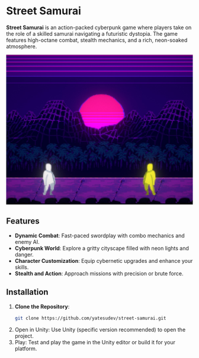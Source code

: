 # Street Samurai

**Street Samurai** is an action-packed cyberpunk game where players take on the role of a skilled samurai navigating a futuristic dystopia. The game features high-octane combat, stealth mechanics, and a rich, neon-soaked atmosphere.

![Screenshot](Screenshot2024-11-24233728.jpeg)

## Features
- **Dynamic Combat**: Fast-paced swordplay with combo mechanics and enemy AI.
- **Cyberpunk World**: Explore a gritty cityscape filled with neon lights and danger.
- **Character Customization**: Equip cybernetic upgrades and enhance your skills.
- **Stealth and Action**: Approach missions with precision or brute force.

## Installation
1. **Clone the Repository**:
   ```bash
   git clone https://github.com/yatesudev/street-samurai.git
   ```
2. Open in Unity: Use Unity (specific version recommended) to open the project.
3. Play: Test and play the game in the Unity editor or build it for your platform.
